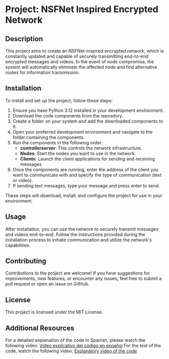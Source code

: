 # Project: NSFNet Inspired Encrypted Network

## Description
This project aims to create an NSFNet-inspired encrypted network, which is constantly updated and capable of securely transmitting end-to-end encrypted messages and videos. In the event of node compromise, the system will automatically eliminate the affected node and find alternative routes for information transmission.

## Installation
To install and set up the project, follow these steps:

1. Ensure you have Python 3.12 installed in your development environment.
2. Download the code components from the repository.
3. Create a folder on your system and add the downloaded components to it.
4. Open your preferred development environment and navigate to the folder containing the components.
5. Run the components in the following order:
   - **controllerserver**: This controls the network infrastructure.
   - **Nodes**: Start the nodes you want to use in the network.
   - **Clients**: Launch the client applications for sending and receiving messages.
6. Once the components are running, enter the address of the client you want to communicate with and specify the type of communication (text or video).
7. If sending text messages, type your message and press enter to send.

These steps will download, install, and configure the project for use in your environment.

## Usage
After installation, you can use the network to securely transmit messages and videos end-to-end. Follow the instructions provided during the installation process to initiate communication and utilize the network's capabilities.

## Contributing
Contributions to the project are welcome! If you have suggestions for improvements, new features, or encounter any issues, feel free to submit a pull request or open an issue on GitHub.

## License
This project is licensed under the MIT License.

## Additional Resources
For a detailed explanation of the code in Spanish, please watch the following video:
[Video explicativo del código en español](https://www.youtube.com/watch?v=EzwBwe1-Kmc)
For the test of the code, watch the following video:
[Explanatory video of the code](https://youtu.be/KZgN_9pktLA?feature=shared)


